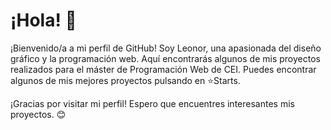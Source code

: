 # ¡Hola! 👋

¡Bienvenido/a a mi perfil de GitHub! Soy Leonor, una apasionada del diseño gráfico y la programación web. Aquí encontrarás algunos de mis proyectos realizados para el máster de Programación Web de CEI.
Puedes encontrar algunos de mis mejores proyectos pulsando en ⭐Starts.

¡Gracias por visitar mi perfil! Espero que encuentres interesantes mis proyectos. 😊
